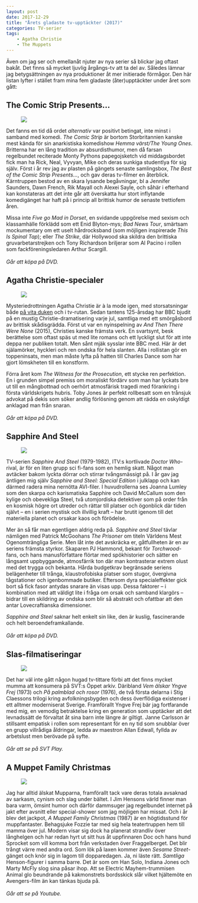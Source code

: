 ```yaml
---
layout: post
date: 2017-12-29
title: "Årets gladaste tv-upptäckter (2017)"
categories: TV-serier
tags: 
    - Agatha Christie
    - The Muppets
---
```


Även om jag ser och emellanåt njuter av nya serier så blickar jag oftast bakåt. Det finns så mycket ljuvlig årgångs-tv att ta del av. Således lämnar jag betygsättningen av nya produktioner åt mer initierade förmågor. Den här listan lyfter i stället fram mina fem gladaste (åter)upptäckter under året som gått:

## The Comic Strip Presents…


<figure data-aos="fade-up">
<img src="http://tvdags.se/blog/wp-content/uploads/2017/12/five-go-mad.jpg">
</figure>

Det fanns en tid då ordet _alternativ_ var positivt betingat, inte minst i samband med komedi. _The Comic Strip_ är bortom Storbritannien kanske mest kända för sin anarkistiska komedishow _Hemma värst/The Young Ones_. Britterna har en lång tradition av absurdisthumor, men då farsan regelbundet reciterade Monty Pythons papegojsketch vid middagsbordet fick man ha Rick, Neal, Vyvyan, Mike och deras sunkiga studentlya för sig själv. Först i år rev jag av plasten på gängets senaste samlingsbox, _The Best of the Comic Strip Presents…_, och gav deras tv-filmer en återblick. Kärntruppen bestod av en skara lysande begåvningar, bl a Jennifer Saunders, Dawn French, Rik Mayall och Alexei Sayle, och såhär i efterhand kan konstateras att det inte går att överskatta hur stort inflytande komedigänget har haft på i princip all brittisk humor de senaste trettiofem åren. 

Missa inte _Five go Mad in Dorset_, en svidande uppgörelse med sexism och klassamhälle förklädd som ett Enid Blyton-mys; _Bad News Tour_, smärtsam mockumentary om ett uselt hårdrocksband (som möjligen inspirerade _This Is Spinal Tap_); eller _The Strike_, där Hollywood ska skildra den brittiska gruvarbetarstrejken och Tony Richardson briljerar som Al Pacino i rollen som fackföreningsledaren Arthur Scargill. <br><br>_Går att köpa på DVD._

## Agatha Christie-specialer

<figure data-aos="fade-up">
<img src="http://tvdags.se/blog/wp-content/uploads/2017/12/christie.jpg">
</figure>

Mysteriedrottningen Agatha Christie är à la mode igen, med storsatsningar både [på vita duken](http://tvdags.se/artikel/mordet-pa-orientexpressen-matinemys-av-den-gamla-skolan) och i tv-rutan. Sedan tantens 125-årsdag har BBC bjudit på en mustig Christie-dramatisering varje jul, samtliga med ett smörgåsbord av brittisk skådisgrädda. Först ut var en nyinspelning av _And Then There Were None_ (2015), Christies kanske främsta verk. En svartsynt, besk berättelse som oftast späs ut med lite romans och ett lyckligt slut för att inte deppa ner publiken totalt. Men sånt mjäk sysslar inte BBC med. Här är det själamörker, hyckleri och ren ondska för hela slanten. Alla i rollistan gör en toppeninsats, men man måste lyfta på hatten till Charles Dance som har gjort lömskheten till en konstform. 

Förra året kom _The Witness for the Prosecution_, ett stycke ren perfektion. En i grunden simpel premiss om moraliskt fördärv som man har lyckats bre ut till en mångbottnad och oerhört atmosfärisk tragedi med förankring i första världskrigets hubris. Toby Jones är perfekt rollbesatt som en trånsjuk advokat på dekis som söker andlig förlösning genom att rädda en oskyldigt anklagad man från snaran.
<br><br>_Går att köpa på DVD._

## Sapphire And Steel

<figure data-aos="fade-up">
<img src="http://tvdags.se/blog/wp-content/uploads/2017/12/sapphire-and-steel.jpg">
</figure>


TV-serien _Sapphire And Steel_ (1979-1982), ITV:s kortlivade _Doctor Who_-rival, är för en liten grupp sci fi-fans som en hemlig skatt. Något man avtäcker bakom lyckta dörrar och stirrar tvångsmässigt på. I år gav jag äntligen mig själv _Sapphire and Steel: Special Edition_ i julklapp och kan därmed radera mina nernötta AVI-filer. I huvudrollerna ses Joanna Lumley som den skarpa och karismatiska Sapphire och David McCallum som den kylige och obevekliga Steel, två utomjordiska detektiver som på order från en kosmisk högre ort utreder och rättar till platser och ögonblick där tiden självt – en i serien mystisk och illvillig kraft – har brutit igenom till det materiella planet och orsakar kaos och förödelse. 

Mer än så får man egentligen aldrig reda på. _Sapphire and Steel_ tävlar nämligen med Patrick McGoohans _The Prisoner_ om titeln Världens Mest Ogenomträngliga Serie. Men låt inte det avskräcka er, gåtfullheten är en av seriens främsta styrkor. Skaparen PJ Hammond, bekant för _Torchwood_-fans, och hans manusförfattare flörtar med spökhistorier och sätter en långsamt uppbyggande, atmosfärrik ton där man kontrasterar extrem olust med det trygga och bekanta. Hårda budgetkrav begränsade seriens belägenheter till trånga, klaustrofobiska platser som stugor, övergivna tågstationer och igenbommade butiker. Eftersom dyra specialeffekter gick bort så fick fasor antydas snarare än visas upp. Dessa faktorer – i kombination med att väldigt lite i fråga om orsak och samband klargörs – bidrar till en skildring av ondska som blir så abstrakt och ofattbar att den antar Lovecraftianska dimensioner. 

_Sapphire and Steel_ saknar helt enkelt sin like, den är kuslig, fascinerande och helt beroendeframkallande. <br><br>_Går att köpa på DVD._

## Slas-filmatiseringar

<figure data-aos="fade-up">
<img src="http://tvdags.se/blog/wp-content/uploads/2017/12/yngve-frej.jpg">
</figure>

Det har väl inte gått någon hugad tv-tittare förbi att det finns mycket mumma att konsumera på SVT:s Öppet arkiv. Däribland _Vem älskar Yngve Frej_ (1973) och _På palmblad och rosor_ (1976), de två första delarna i Stig Claessons trilogi kring avfolkningsbygden och dess överflödiga existenser i ett alltmer moderniserat Sverige. Framförallt Yngve Frej bär jag fortfarande med mig, en vemodig betraktelse kring en generation som upptäcker att det levnadssätt de förvaltat åt sina barn inte längre är giltigt. Janne Carlsson är stillsamt empatisk i rollen som representant för en ny tid som snubblar över en grupp villrådiga åldringar, ledda av maestron Allan Edwall, fyllda av arbetslust men berövade på syfte.<br><br>_Går att se på SVT Play._

## A Muppet Family Christmas

<figure data-aos="fade-up">
<img src="http://tvdags.se/blog/wp-content/uploads/2017/12/mupparna.jpg">
</figure>

Jag har alltid älskat Mupparna, framförallt tack vare deras totala avsaknad av sarkasm, cynism och slag under bältet. I Jim Hensons värld finner man bara varm, ömsint humor och därför dammsuger jag regelbundet internet på jakt efter avsnitt eller special-shower som jag möjligen har missat. Och i år blev det jackpot, _A Muppet Family Christmas_ (1987) är en högtidsstund för muppfantaster. Behagsjuke Fozzie tar med sig hela teatertruppen hem till mamma över jul. Modern visar sig dock ha planerat strandliv över långhelgen och har redan hyrt ut sitt hus åt uppfinnaren Doc och hans hund Sprocket som vill komma bort från verkstaden över Fraggelberget. Det blir trångt värre med andra ord. Som lök på laxen kommer även _Sesame Street_-gänget och knör sig in lagom till dopparedagen. Ja, ni läste rätt. _Samtliga_ Henson-figurer i samma barre. Det är som om Han Solo, Indiana Jones och Marty McFly slog sina påsar ihop. Att se Electric Mayhem-trummisen Animal glo beundrande på kakmonstrets bordsskick slår vilket hjältemöte en Avengers-film än kan tänkas bjuda på.<br><br>_Går att se på Youtube._
